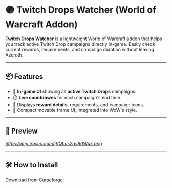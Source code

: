 # 🟣 Twitch Drops Watcher (World of Warcraft Addon)

**Twitch Drops Watcher** is a lightweight World of Warcraft addon that helps you track active Twitch Drop campaigns directly in-game. Easily check current rewards, requirements, and campaign duration without leaving Azeroth.

---

## 📦 Features

- 🔔 **In-game UI** showing all **active Twitch Drops** campaigns.
- ⏱️ **Live countdowns** for each campaign's end time.
- 🎁 Displays **reward details**, requirements, and campaign icons.
- 🧭 Compact movable frame UI, integrated into WoW's style.

---

## 📸 Preview

*https://img.irosec.com/jVQhcs2av80Wuk.png*

---

## 🛠️ How to Install

Download from Curseforge: 
